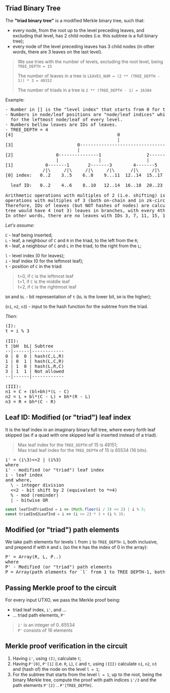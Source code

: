 ## Triad Binary Tree

The **"triad binary tree"** is a modified Merkle binary tree, such that:

-   every node, from the root up to the level preceding leaves, and excluding
    that level, has 2 child nodes (i.e. this subtree is a full binary tree);
-   every node of the level preceding leaves has 3 child nodes (in other words,
    there are 3 leaves on the last level).

> We use tries with the number of levels, excluding the root level, being
> `TREE_DEPTH = 15`
>
> The number of leaves in a tree is
> `LEAVES_NUM = (2 ** (TREE_DEPTH - 1)) * 3 = 49152`
>
> The number of triads in a tree is
> `2 ** (TREE_DEPTH - 1) = 16384`

Example:

<pre>
- Number in [] is the "level index" that starts from 0 for the leaves level.
- Numbers in node/leaf positions are "node/leaf indices" which starts from 0
  for the leftmost node/leaf of every level.
- Numbers bellow leaves are IDs of leaves.
- TREE_DEPTH = 4
[4]                                       0
                                          |
[3]                        0--------------------------------1
                           |                                |
[2]                0---------------1                 2--------------3
                   |               |                 |              |
[1]            0-------1       2-------3        4-------5       6-------7
              /|\     /|\     /|\     /|\      /|\     /|\     /|\     /|\
[0] index:   0..2    3..5    6..8    9...11  12..14  15..17  18..20  21..24

  leaf ID:   0..2    4..6    8..10   12..14  16..18  20..23  24..27  28..30

Arithmetic operations with multiples of 2 (i.e. shifting) is "cheaper" than
operations with multiples of 3 (both on-chain and in zk-circuits).
Therefore, IDs of leaves (but NOT hashes of nodes) are calculated as if the
tree would have 4 (not 3) leaves in branches, with every 4th leaf skipped.
In other words, there are no leaves with IDs 3, 7, 11, 15, 19...
</pre>

_Let's assume:_

`C` - leaf being inserted;\
`L` - leaf, a neighbour of `C` and `R` in the triad, to the left from the `R`;\
`R` - leaf, a neighbour of `C` and `L` in the triad, to the right from the `L`;

`l` - level index (0 for leaves);\
`i` - leaf index (0 for the leftmost leaf);\
`t` - position of `C` in the triad:

> t=0, if `C` is the leftmost leaf\
> t=1, if `C` is the middle leaf\
> t=2, if `C` is the rightmost leaf

`bH` and `bL` - bit representation of `t` (`bL` is the lower bit, `bH` is the higher);

(`n1`, `n2`, `n3`) - input to the hash function for the subtree from the triad.

_Then:_

<pre>
(I):
t = i % 3

(II):
t |bH  bL| Subtree
--|------|------------
0 | 0  0 | hash(C,L,R)
1 | 0  1 | hash(L,C,R)
2 | 1  0 | hash(L,R,C)
3 | 1  1 | Not allowed
--|------|------------

(III):
n1 = C + (bl+bh)*(L - C)
n2 = L + bl*(C - L) + bh*(R - L)
n3 = R + bh*(C - R)
</pre>

## Leaf ID: Modified (or "triad") leaf index

It is the leaf index in an imaginary binary full tree, where every forth leaf
skipped (as if a quad with one skipped leaf is inserted instead of a triad).

> Max leaf index for the `TREE_DEPTH` of 15 is 49151;\
> Max triad leaf index for the `TREE_DEPTH` of 15 is 65534 (16 bits).

<pre>
i' = (i\3)<<2 | (i%3)
where
i' - modified (or "triad") leaf index
i - leaf index
and where,
  \ - integer division
  <<2 - bit shift by 2 (equivalent to *=4)
  % - mod (reminder)
  | - bitwise OR
</pre>

```javascript
const leafIndTriadInd = i => (Math.floor(i / 3) << 2) | i % 3;
const triadInd2LeafInd = i => (i >> 2) * 3 + (i % 3);
```

## Modified (or "triad") path elements

We take path elements for levels `l` from `1` to `TREE_DEPTH-1`, both inclusive,
and prepend if with `R` and `L` (so the `R` has the index of 0 in the array):

<pre>
P' = Array(R, L, P..)
where
P' - Modified (or "triad") path elements
P = Array(path elements for `l` from 1 to TREE_DEPTH-1, both inclusive);
</pre>

## Passing Merkle proof to the circuit

For every input UTXO, we pass the Merkle proof being:

-   triad leaf index, `i'`, and ...
-   ... triad path elements, `P'`

> `i'` is an integer of 0..65534\
> `P'` consists of 16 elements

## Merkle proof verification in the circuit

1. Having `i'`, using `(I)`, calculate `t`;
2. Having `P'[0]`, `P'[1]` (i.e. `R`, `L`), `C` and `t`, using `(III)`
   calculate `n1`, `n2`, `n3` and (hash of) the node on the level `l = 1`;
3. For the subtree that starts from the level `l = 1`, up to the root,
   being the binary Merkle tree, compute the proof with path indices `i'/3`
   and the path elements `P'[2]` .. `P'[TREE_DEPTH]`.
